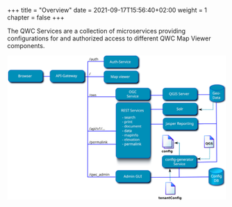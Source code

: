 +++
title = "Overview"
date = 2021-09-17T15:56:40+02:00
weight = 1
chapter = false
+++

The QWC Services are a collection of microservices providing configurations for and authorized access to different QWC Map Viewer components.

![qwc-services-arch](/images/qwc-services-arch.png)
